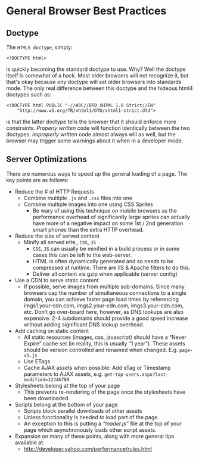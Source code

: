 # General Browser Best Practices

## Doctype

The `HTML5 doctype`, simply:

    <!DOCTYPE html>

is quickly becoming the standard doctype to use.  Why?  Well the doctype itself is somewhat of a hack.  Most older browsers will not recognize it, but that's okay because _any_ doctype will set older browsers into standards mode.  The only real difference between this doctype and the hideous html4 doctypes such as:

    <!DOCTYPE html PUBLIC "-//W3C//DTD XHTML 1.0 Strict//EN"
        "http://www.w3.org/TR/xhtml1/DTD/xhtml1-strict.dtd">

is that the latter doctype tells the browser that it should enforce more constraints.  _Properly written_ code will function identically between the two doctypes.  _Improperly written_ code almost always will as well, but the browser may trigger some warnings about it when in a developer mode.

## Server Optimizations

There are numerous ways to speed up the general loading of a page.  The key points are as follows:

- Reduce the # of HTTP Requests
    - Combine multiple `.js` and `.css` files into one
	- Combine multiple images into one using CSS Sprites
		- Be wary of using this technique on mobile browsers as the performance overhead of significantly large sprites can actually have more of a negative impact on some 1st / 2nd generation smart phones than the extra HTTP overhead.
- Reduce the size of served content
	- Minify all served `HTML`, `CSS`, `JS`
		- `CSS`, `JS` can usually be minified in a build process or in some cases this can be left to the web-server.
		- HTML is often dynamically generated and so needs to be compressed at runtime.  There are IIS & Apache filters to do this.
		- Deliver all content via gzip when applicable (server config)
- Use a CDN to serve static content
	- If possible, serve images from multiple sub-domains.  Since many browsers cap the number of simultaneous connections to a single domain, you can achieve faster page load times by referencing imgs1.your-cdn.com, imgs2.your-cdn.com, imgs3.your-cdn.com, etc.  Don’t go over-board here, however, as DNS lookups are also expensive.  2-4 subdomains should provide a good speed increase without adding significant DNS lookup overhead.
- Add caching on static content
	- All static resources (images, css, javascript) should have a “Never Expire” cache set (in reality, this is usually “1 year”).  These assets should be version controlled and renamed when changed.  E.g. `page-v5.js`
	- Use ETags
	- Cache AJAX assets when possible: Add eTag or Timestamp parameters to AJAX assets, e.g. `get-top-users.aspx?last-modified=12346789`
- Stylesheets belong at the top of your page
	- This prevents re-rendering of the page once the stylesheets have been downloaded.
- Scripts belong at the bottom of your page
	- Scripts block parallel  downloads of other assets
	- Unless functionality is needed to load part of the page.
	- An exception to this is putting a _“loader.js”_ file at the top of your page which asynchronously loads other script assets.
- Expansion on many of these points, along with more general tips available at:
	- http://developer.yahoo.com/performance/rules.html
